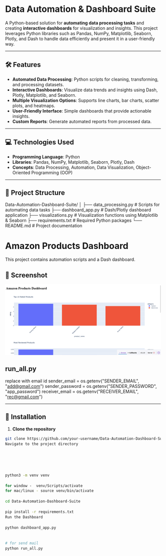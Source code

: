 # Data Automation & Dashboard Suite

A Python-based solution for **automating data processing tasks** and creating **interactive dashboards** for visualization and insights. This project leverages Python libraries such as Pandas, NumPy, Matplotlib, Seaborn, Plotly, and Dash to handle data efficiently and present it in a user-friendly way.

---

## 🛠 Features

- **Automated Data Processing**: Python scripts for cleaning, transforming, and processing datasets.  
- **Interactive Dashboards**: Visualize data trends and insights using Dash, Plotly, Matplotlib, and Seaborn.  
- **Multiple Visualization Options**: Supports line charts, bar charts, scatter plots, and heatmaps.  
- **User-Friendly Interface**: Simple dashboards that provide actionable insights.  
- **Custom Reports**: Generate automated reports from processed data.  

---

## 💻 Technologies Used

- **Programming Language**: Python  
- **Libraries**: Pandas, NumPy, Matplotlib, Seaborn, Plotly, Dash  
- **Concepts**: Data Processing, Automation, Data Visualization, Object-Oriented Programming (OOP)  

---

## 📂 Project Structure

Data-Automation-Dashboard-Suite/
│
├── data_processing.py # Scripts for automating data tasks
├── dashboard_app.py # Dash/Plotly dashboard application
├── visualizations.py # Visualization functions using Matplotlib & Seaborn
├── requirements.txt # Required Python packages
└── README.md # Project documentation


# Amazon Products Dashboard

This project contains automation scripts and a Dash dashboard.

## 📸 Screenshot
![Dashboard Screenshot](screenshots/dashboard.png)


## run_all.py
replace with email id
   sender_email = os.getenv("SENDER_EMAIL", "add@gmail.com")
    sender_password = os.getenv("SENDER_PASSWORD", "app_password")
    receiver_email = os.getenv("RECEIVER_EMAIL", "rec@gmail.com")


---

## 🚀 Installation

1. **Clone the repository**
```bash
git clone https://github.com/your-username/Data-Automation-Dashboard-Suite.git
Navigate to the project directory





python3 -m venv venv

for window -  venv/Scripts/activate
for mac/linux - source venv/bin/activate

cd Data-Automation-Dashboard-Suite

pip install -r requirements.txt
Run the Dashboard

python dashboard_app.py


# for send mail 
python run_all.py
